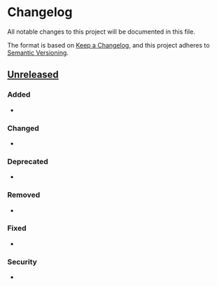 # Changelog

All notable changes to this project will be documented in this file.

The format is based on [Keep a Changelog](https://keepachangelog.com/en/1.0.0/),
and this project adheres to [Semantic Versioning](https://semver.org/spec/v2.0.0.html).

## [Unreleased](https://github.com/localheinz/repository/compare/1902cc2...HEAD)

### Added

*

### Changed

*

### Deprecated

*

### Removed

*

### Fixed

*

### Security

*

